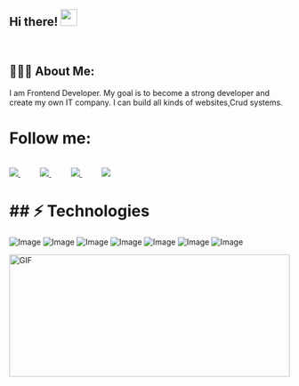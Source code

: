 ## Hi there! <img src="https://raw.githubusercontent.com/aemmadi/aemmadi/master/wave.gif" width="30px">
 
<br>

<h2 align="left">👨🏻‍💻 About Me:</h2>

I am Frontend Developer. My goal is to become a strong developer and create my own IT company.
I can build all kinds of websites,Crud systems.

<h1>Follow me:</h1>
<br>

<a href="https://www.instagram.com/akbarshax_1/">
<img src="https://img.shields.io/badge/Instagram-%23E4405F.svg?style=for-the-badge&logo=Instagram&logoColor=white">
</a>
&nbsp;&nbsp;&nbsp;&nbsp;&nbsp;&nbsp;&nbsp;&nbsp;
<a href="https://www.twitter.com/@AkbarOtajanov/">
<img src="https://img.shields.io/badge/Twitter-%231DA1F2.svg?style=for-the-badge&logo=Twitter&logoColor=white">
</a>
&nbsp;&nbsp;&nbsp;&nbsp;&nbsp;&nbsp;&nbsp;&nbsp;
<a href="https://www.linkedin.com/in/akbar-otajonov-750aab273/">
<img src="https://img.shields.io/badge/Linkedin-%231DA1F2.svg?style=for-the-badge&logo=Linkedin&logoColor=white">
</a>
&nbsp;&nbsp;&nbsp;&nbsp;&nbsp;&nbsp;&nbsp;&nbsp;
<a href="https://t.me/atadjanov_akbar01/">
<img src="https://img.shields.io/badge/telegram-2CA5E0?style=for-the-badge&logo=telegram&logoColor=white">
</a>


<!-- <a href="https://www.instagram.com/akbarshax_1/">
  <img align="left" alt=" Instagram" width="22px" src="https://raw.githubusercontent.com/hussainweb/hussainweb/main/icons/instagram.png"/>
</a>

<a href="https://twitter.com/@AkbarOtajanov">
  <img align="left" alt="Akbar Otajonov | Twitter" width="22px" src="https://raw.githubusercontent.com/peterthehan/peterthehan/master/assets/twitter.svg" />
</a>
<a href="https://www.linkedin.com/in/akbar-otajonov-750aab273/">
  <img align="left" alt="Abhishek's LinkedIN" width="22px" src="https://raw.githubusercontent.com/peterthehan/peterthehan/master/assets/linkedin.svg" /> -->
<!-- </a> -->

<br>

<h1>## ⚡ Technologies</h1>



![Image](https://img.shields.io/badge/-HTML5-E34F26?style=for-the-badge&logo=html5&logoColor=white)
![Image](https://img.shields.io/badge/-CSS3-1572B6?style=for-the-badge&logo=css3)
![Image](https://img.shields.io/badge/Sass-009639?style=for-the-badge&logo=sass&logoColor=white)
![Image](https://img.shields.io/badge/-Bootstrap-563D7C?style=for-the-badge&logo=bootstrap)
![Image](https://img.shields.io/badge/JavaScript-323330?style=for-the-badge&logo=javascript&logoColor=F7DF1E)
![Image](https://img.shields.io/badge/React-F05032?style=for-the-badge&logo=react&logoColor=white)
![Image](https://img.shields.io/badge/Git-F05032?style=for-the-badge&logo=git&logoColor=white)







  <img align="right" alt="GIF" src="https://github.com/abhisheknaiidu/abhisheknaiidu/blob/master/code.gif?raw=true" width="100%" height="220" />































<img data-target="animated-image.replacedImage" alt="dino.gif" class="AnimatedImagePlayer-animatedImage" src="https://github.com/saadeghi/saadeghi/raw/master/dino.gif" style="display: block; opacity: 1;">

